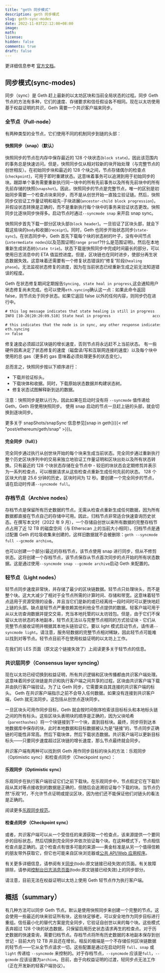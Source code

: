```yaml
---
title: "geth 同步模式"
description: geth 同步模式
slug: geth-sync-modes
date: 2022-11-03T22:12:08+08:00
image:
math:
license:
hidden: false
comments: true
draft: false
---
```


更详细信息参考 [官方文档](https://geth.ethereum.org/docs/interface/sync-modes)。

## 同步模式(sync-modes)

同步（sync）是 Geth 赶上最新的以太坊区块和当前全局状态的过程。同步 Geth 节点的方法有多种，它们的速度、存储要求和信任假设各不相同。现在以太坊使用基于权益证明的共识，Geth 需要一个共识客户端来同步。

### 全节点（Full-node）

有两种类型的全节点，它们使用不同的机制同步到链的头部：

#### 快照同步（snap）（默认）

快照同步的节点在内存中保存最近的 128 个块状态(`block state`)，因此该范围内的事务总是快速访问。但是，快照同步仅从相对较新的块开始处理（与完整节点的创世相反）。在初始同步块和最近的 128 个块之间，节点存储偶尔的检查点(`checkpoint`)，可用于即时重建状态。这意味着事务可以追溯到用于初始同步的块。跟踪单个事务需要重新执行同一块中的所有先前事务以及所有先前块中的所有先前存储的快照(`snapshot`)。因此，快照同步的节点是完整节点，唯一的区别是初始同步需要一个检查点块来同步，而不是从创世开始一直独立验证链。然后，快照同步仅验证工作量证明和祖先-子块进展(`ancestor-child block progression`)，并假设状态转换是正确的，而不是重新执行每个块中的事务来验证状态更改。快照同步比逐块同步快得多。启动节点时通过`--syncmode snap` 来开启 snap sync。

快照同步首先下载一部分区块头部(`block header`)。一旦验证了区块头部，就会下载这些块的`body`和收据(`receipt`)。同时，Geth 也同步开始状态同步(`state-sync`)。在状态同步中，Geth 首先下载每个块的状态树的叶子，没有中间节点(`intermediate nodes`)以及范围证明(`range proof`?什么是范围证明)。然后在本地重新生成状态树(`state trie`)。状态下载是快照同步中完成时间最长的部分，可以使用日志消息中的 ETA 值监控进度。但是，区块链也在同时进步，使部分再生状态数据失效。这意味着还需要有一个修复状态错误的“修复”阶段(`healing phase`)。无法监视状态修复的进度，因为在当前状态已经重新生成之前无法知道错误的程度。

Geth 在状态修复期间定期报告`Syncing, state heal in progress`,这会通知用户状态修复尚未完成。也可以使用`eth.syncing`确认这一点：如果此命令返回 false，则节点处于同步状态。如果它返回 false 以外的任何内容，则同步仍在进行中。

```html
# this log message indicates that state healing is still in progress
INFO [10-20|20:20:09.510] State heal in progress                   accounts=313,309@17.95MiB slots=363,525@28.77MiB codes=7222@50.73MiB nodes=49,616,912@12.67GiB pending=29805
```

```html
# this indicates that the node is in sync, any other response indicates that syncing has not finished
eth.syncing
>> false
```

修复速度必须超过区块链的增长速度，否则节点将永远赶不上当前状态。 有一些硬件因素决定了状态修复的速度（磁盘读/写和互联网连接的速度）以及每个块中使用的总 gas（更多的 gas 意味着必须处理更多的状态变化）。

总而言之，快照同步按以下顺序进行：

+ 下载并验证标头。
+ 下载块体和收据。同时，下载原始状态数据并构建状态树。
+ 修复状态试图解释新到达的数据。

注意：快照同步是默认行为，因此如果在启动时没有将 `--syncmode` 值传递给 Geth，Geth 将使用快照同步。 使用 snap 启动的节点一旦赶上链的头部，就会切换到逐块同步。

更多关于 snapShots/snapSync 信息参见[snap in geth]({{< ref "post/ethereum/geth/snap" >}})。

#### 完全同步（full）}

完全同步通过执行从创世块开始的每个块来生成当前状态。完全同步通过重新执行整个历史区块序列中的交易来独立地验证工作量证明和区块出处以及所有状态转换。只有最近的 128 个块状态存储在全节点中 - 较旧的块状态会定期修剪并表示为一系列检查点，可以根据请求从这些检查点重新生成任何先前的状态。 128 个区块大约是 25.6 分钟的历史，区块时间为 12 秒。要创建一个完全同步的节点，请在启动时传递`--syncmode full`。

### 存档节点（Archive nodes）

存档节点是保留所有历史数据的节点。无需从检查点重新生成任何数据，因为所有数据都直接在节点自己的存储中可用。因此，归档节点非常适合快速查询历史状态。在撰写本文时（2022 年 9 月），一个存储自创世以来所有数据的完整存档节点占用了近 12 TB 的磁盘空间（与 Etherscan 上的当前大小相同）。归档节点是通过配置 Geth 的垃圾收集来创建的，这样旧数据就不会被删除：`geth --syncmode full --gcmode archive`。

也可以创建一个部分/最近的存档节点，该节点使用 snap 进行同步，但从不修剪状态。这将创建一个存档节点，该节点保存从节点首次同步的点开始的所有状态数据。这是通过使用`--syncmode snap --gcmode archive`启动 Geth 来配置的。

### 轻节点（Light nodes）

轻节点同步速度非常快，并存储了最少的区块链数据。轻节点只处理块头，而不是整个块。这大大减少了相对于全节点所需的计算时间、存储和带宽。这意味着轻节点适用于资源受限的设备，并且当它们是新的或已经离线一段时间时可以更快地赶上链的头部。缺点是轻节点严重依赖其他利他全节点提供的数据。轻客户端可用于从以太坊查询数据并提交交易，充当本地托管的以太坊钱包。但是，由于它们不保留以太坊状态的本地副本，轻节点无法以与完整节点相同的方式验证块 - 它们从完整节点接收证明并根据其本地头链验证它。要以 light 模式启动节点，请传递`--syncmode light`。请注意，服务轻数据的完整节点相对稀缺，因此轻节点可能难以找到对等节点。轻节点目前不在使用权益证明的以太坊上工作。

在我们的 LES 页面（原文这个链接失效了）上阅读更多关于轻节点的信息。

### 共识层同步（Consensus layer syncing）

现在以太坊已经切换到权益证明，所有共识逻辑和区块传播都由共识客户端处理。这意味着同步区块链是共识和执行客户端之间共享的过程。区块由共识客户端下载并由执行客户端验证。为了让 Geth 同步，它需要来自其连接的共识客户端的标头。 Geth 在共识客户端指示之前不会导入任何数据。如果没有连接到共识客户端，Geth 就无法同步。这包括从创世点逐块同步。

一旦区块头可用作同步目标，Geth 就会按时间倒序检索该目标标头和本地标头链之间的所有标头。这些区块头表明块的顺序是正确的，因为父块哈希（`parenthashes`）将一个块链接到下一个块，直到目标块。最终，同步将到达本地数据库中保存的块，此时本地数据和目标数据被认为是“链接”的，节点同步正确链的可能性非常高。然后下载块体，然后下载状态数据。共识客户端可以更新目标标头——只要同步速度超过区块链的增长速度，那么节点最终就会同步。

共识客户端有两种可以找到供 Geth 用作同步目标的块头的方法：乐观同步（Optimistic sync）和检查点同步（Checkpoint sync）：

#### 乐观同步（Optimistic sync）

乐观同步在执行客户端验证它们之前下载块。在乐观同步中，节点假定它在下载阶段从其对等点接收到的数据是正确的，但随后会追溯验证每个下载的块。当节点仍然“乐观”时，不允许节点证明或提议区块，因为他们还不能保证他们对链头的看法是正确的。

阅读更多[乐观同步规范](https://github.com/ethereum/consensus-specs/blob/dev/sync/optimistic.md)。

#### 检查点同步（Checkpoint sync）

或者，共识客户端可以从一个受信任的来源获取一个检查点，该来源提供一个要同步的目标状态，然后切换到完全同步并依次验证每个块。在这种模式下，节点相信检查点是正确的。这个检查点有很多可能的来源——黄金标准是从另一个值得信赖的朋友带外获取它，但它也可能来自区块浏览器或[公共 API/Web 应用程序](https://eth-clients.github.io/checkpoint-sync-endpoints/)。

有关更多详细信息，请参阅有关[同步](https://geth.ethereum.org/docs/interface/sync-modes.md)(todo:原文链接已经失效)的页面。有关故障排除，请参阅[控制台日志消息页面](https://geth.ethereum.org/docs/interface/logs.md)(todo:原文链接已经失效)上的同步部分。

请注意，目前无法在权益证明以太坊上使用 Geth 轻节点作为执行客户端。

## 概括（summary）

有几种方法可以同步 Geth 节点。默认是使用快照同步来创建一个完整的节点。这会使用一些最近的块来验证所有块，这些块足够老，可以安全地作为同步目标进行重组。信任最小化的替代方案是完全同步，它验证自创世以来的每个块。这些模式丢弃超过 128 个块的状态数据，只保留启用历史状态请求再生的检查点。对于历史数据的快速查询，需要归档节点。存档节点将所有历史数据的本地副本保存到创世记 - 目前大约 12 TB 并且还在增长。相反的极端是一个不存储任何区块链数据的轻节点——它从全节点请求一切。这些配置是通过在启动时将 `full`、`snap` 或 `light` 传递给 `--syncmode` 来控制的。对于存档节点，`--syncmode` 应该是`full`，`--gcmode` 应该设置为`archive`。目前，由于向权益证明的过渡，轻同步点无法工作（正在开发新的轻客户端协议）。
